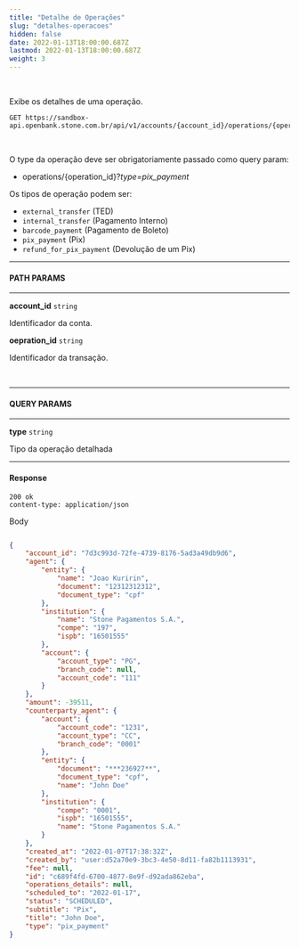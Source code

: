 ```yaml
---
title: "Detalhe de Operações"
slug: "detalhes-operacoes"
hidden: false
date: 2022-01-13T18:00:00.687Z
lastmod: 2022-01-13T18:00:00.687Z
weight: 3
---
```


<br>

Exibe os detalhes de uma operação.

```
GET https://sandbox-api.openbank.stone.com.br/api/v1/accounts/{account_id}/operations/{operation_id}
```
<br>

O type da operação deve ser obrigatoriamente passado como query param:
* operations/{operation_id}?*type=pix_payment*

Os tipos de operação podem ser:

- `external_transfer` (TED)
- `internal_transfer` (Pagamento Interno)
- `barcode_payment` (Pagamento de Boleto)
- `pix_payment` (Pix)
- `refund_for_pix_payment` (Devolução de um Pix)

---

#### **PATH PARAMS**
---

**account_id**  `string`

Identificador da conta.

**oepration_id**  `string`

Identificador da transação.

<br>

---

#### **QUERY PARAMS**
---

**type**  `string`

Tipo da operação detalhada

---

#### **Response**

```
200 ok
content-type: application/json
```
Body

```json

{
    "account_id": "7d3c993d-72fe-4739-8176-5ad3a49db9d6",
    "agent": {
        "entity": {
            "name": "Joao Kuririn",
            "document": "12312312312",
            "document_type": "cpf"
        },
        "institution": {
            "name": "Stone Pagamentos S.A.",
            "compe": "197",
            "ispb": "16501555"
        },
        "account": {
            "account_type": "PG",
            "branch_code": null,
            "account_code": "111"
        }
    },
    "amount": -39511,
    "counterparty_agent": {
        "account": {
            "account_code": "1231",
            "account_type": "CC",
            "branch_code": "0001"
        },
        "entity": {
            "document": "***236927**",
            "document_type": "cpf",
            "name": "John Doe"
        },
        "institution": {
            "compe": "0001",
            "ispb": "16501555",
            "name": "Stone Pagamentos S.A."
        }
    },
    "created_at": "2022-01-07T17:38:32Z",
    "created_by": "user:d52a70e9-3bc3-4e50-8d11-fa82b1113931",
    "fee": null,
    "id": "c689f4fd-6700-4877-8e9f-d92ada862eba",
    "operations_details": null,
    "scheduled_to": "2022-01-17",
    "status": "SCHEDULED",
    "subtitle": "Pix",
    "title": "John Doe",
    "type": "pix_payment"
}
```
